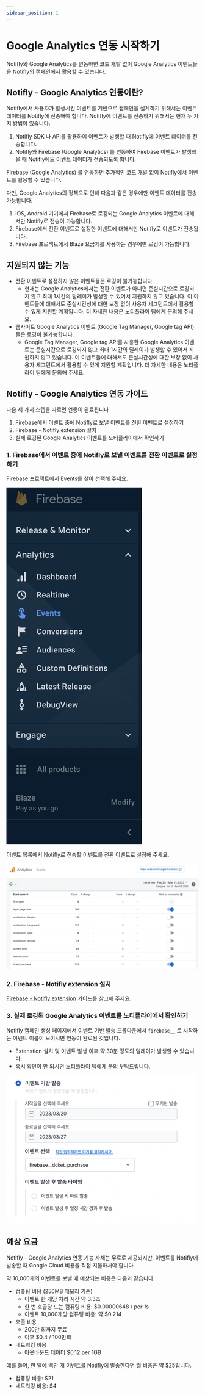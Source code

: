 ```yaml
---
sidebar_position: 1
---
```


# Google Analytics 연동 시작하기

Notifly와 Google Analytics를 연동하면 코드 개발 없이 Google Analytics 이벤트들을 Notifly의 캠페인에서 활용할 수 있습니다.

## Notifly - Google Analytics 연동이란?

Notifly에서 사용자가 발생시킨 이벤트를 기반으로 캠페인을 설계하기 위해서는 이벤트 데이터를 Notifly에 전송해야 합니다. Notifly에 이벤트를 전송하기 위해서는 현재 두 가지 방법이 있습니다:

1. Notifly SDK 나 API를 활용하여 이벤트가 발생할 때 Notifly에 이벤트 데이터를 전송합니다.
2. Notifly와 Firebase (Google Analytics) 를 연동하여 Firebase 이벤트가 발생했을 때 Notifly에도 이벤트 데이터가 전송되도록 합니다.

Firebase (Google Analytics) 를 연동하면 추가적인 코드 개발 없이 Notifly에서 이벤트를 활용할 수 있습니다. 

다만, Google Analytics의 정책으로 인해 다음과 같은 경우에만 이벤트 데이터를 전송 가능합니다:

1. iOS, Android 기기에서 Firebase로 로깅되는 Google Analytics 이벤트에 대해서만 Notifly로 전송이 가능합니다.
2. Firebase에서 전환 이벤트로 설정한 이벤트에 대해서만 Notifly로 이벤트가 전송됩니다.
3. Firebase 프로젝트에서 Blaze 요금제를 사용하는 경우에만 로깅이 가능합니다.

## 지원되지 않는 기능

- 전환 이벤트로 설정하지 않은 이벤트들은 로깅이 불가능합니다.
    - 현재는 Google Analytics에서는 전환 이벤트가 아니면 준실시간으로 로깅되지 않고 최대 1시간의 딜레이가 발생할 수 있어서 지원하지 않고 있습니다. 이 이벤트들에 대해서도 준실시간성에 대한 보장 없이 사용자 세그먼트에서 활용할 수 있게 지원할 계획입니다. 더 자세한 내용은 노티플라이 팀에게 문의해 주세요.
- 웹사이트 Google Analytics 이벤트 (Google Tag Manager, Google tag API)들은 로깅이 불가능합니다.
    - Google Tag Manager, Google tag API를 사용한 Google Analytics 이벤트는 준실시간으로 로깅되지 않고 최대 1시간의 딜레이가 발생할 수 있어서 지원하지 않고 있습니다. 이 이벤트들에 대해서도 준실시간성에 대한 보장 없이 사용자 세그먼트에서 활용할 수 있게 지원할 계획입니다. 더 자세한 내용은 노티플라이 팀에게 문의해 주세요.

## Notifly - Google Analytics 연동 가이드

다음 세 가지 스텝을 따르면 연동이 완료됩니다

1. Firebase에서 이벤트 중에 Notifly로 보낼 이벤트를 전환 이벤트로 설정하기
2. Firebase - Notifly extension 설치
3. 실제 로깅된 Google Analytics 이벤트를 노티플라이에서 확인하기


### 1. Firebase에서 이벤트 중에 Notifly로 보낼 이벤트를 전환 이벤트로 설정하기

Firebase 프로젝트에서 Events를 찾아 선택해 주세요.

![Firebase sidebar events tab](./img/firebase_sidebar.png)

이벤트 목록에서 Notifly로 전송할 이벤트를 전환 이벤트로 설정해 주세요.

![Firebase conversion events list](./img/firebase_conversion_events.png)

### 2. Firebase - Notifly extension 설치

[Firebase - Notifly extension](/ko/user-guide/google-analytics/firebase-notifly-extension) 가이드를 참고해 주세요.

### 3. 실제 로깅된 Google Analytics 이벤트를 노티플라이에서 확인하기

Notifly 캠페인 생성 페이지에서 이벤트 기반 발송 드롭다운에서 `firebase__` 로 시작하는 이벤트 이름이 보이시면 연동이 완료된 것입니다.

* Extenstion 설치 및 이벤트 발생 이후 약 30분 정도의 딜레이가 발생할 수 있습니다.
* 혹시 확인이 안 되시면 노티플라이 팀에게 문의 부탁드립니다.

![Firebase integration success](./img/firebase_integration_success.png)

## 예상 요금

Notifly - Google Analytics 연동 기능 자체는 무료로 제공되지만, 이벤트를 Notifly에 발송할 때 Google Cloud 비용을 직접 지불하셔야 합니다.

약 10,000개의 이벤트를 보낼 때 예상되는 비용은 다음과 같습니다.

- 컴퓨팅 비용 (256MB 메모리 기준)
    - 이벤트 한 개당 처리 시간 약 3.3초
    - 한 번 호출당 드는 컴퓨팅 비용: $0.00000648 / per 1s
    - 이벤트 10,000개당 컴퓨팅 비용: 약 $0.214
- 호출 비용
    - 200만 회까지 무료
    - 이후 $0.4 / 100만회
- 네트워킹 비용
    - 아웃바운드 데이터 $0.12 per 1GB

예를 들어, 한 달에 백만 개 이벤트를 Notifly에 발송한다면 월 비용은 약 $25입니다.

- 컴퓨팅 비용: $21
- 네트워킹 비용: $4
